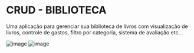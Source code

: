 # CRUD - BIBLIOTECA
Uma aplicação para gerenciar sua biblioteca de livros com visualização de livros, controle de gastos, filtro por categoria, sistema de avaliação etc...

![image](https://github.com/Sophia-15/crud-cesar/assets/117609505/a5b468cf-a4c2-4fdf-86ad-bdc0f754462f)
![image](https://github.com/Sophia-15/crud-cesar/assets/117609505/6d659049-03b0-4214-8dbe-df099eada621)

